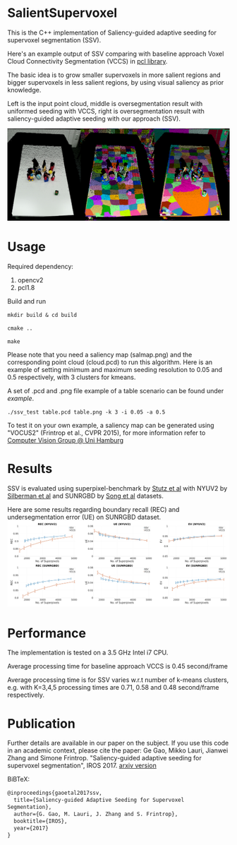 # SalientSupervoxel
This is the C++ implementation of Saliency-guided adaptive seeding for supervoxel segmentation (SSV). 

Here's an example output of SSV comparing with baseline approach Voxel Cloud Connectivity Segmentation (VCCS) in [pcl library](http://pointclouds.org/documentation/tutorials/supervoxel_clustering.php). 

The basic idea is to grow smaller supervoxels in more salient regions and bigger supervoxels in less salient regions, by using visual saliency as prior knowledge.

Left is the input point cloud, middle is oversegmentation result with uniformed seeding with VCCS, right is oversegmentation result with saliency-guided adaptive seeding with our approach (SSV).

![ssv example](/fig/vccs_ssv_1.png?raw=true)

# Usage
Required dependency:
1. opencv2
2. pcl1.8

Build and run
```
mkdir build & cd build
```
```
cmake ..
```
```
make
```
Please note that you need a saliency map (salmap.png) and the corresponding point cloud (cloud.pcd) to run this algorithm. Here is an example of setting minimum and maximum seeding resolution to 0.05 and 0.5 respectively, with 3 clusters for kmeans. 

A set of .pcd and .png file example of a table scenario can be found under *example*.
```
./ssv_test table.pcd table.png -k 3 -i 0.05 -a 0.5
```
To test it on your own example, a saliency map can be generated using "VOCUS2" (Frintrop et al., CVPR 2015), for more information refer to [Computer Vision Group @ Uni Hamburg](https://www.inf.uni-hamburg.de/en/inst/ab/cv/research/research1-visual-attention.html)

# Results
SSV is evaluated using superpixel-benchmark by [Stutz et al](https://github.com/davidstutz/superpixel-benchmark) with NYUV2 by [Silberman et al](https://cs.nyu.edu/~silberman/datasets/nyu_depth_v2.html) and SUNRGBD by [Song et al](http://rgbd.cs.princeton.edu/) datasets.

Here are some results regarding boundary recall (REC) and undersegmentation error (UE) on SUNRGBD dataset.
![ssv result](/fig/results.png?raw=true)


# Performance
The implementation is tested on a 3.5 GHz Intel i7 CPU.

Average processing time for baseline approach VCCS is 0.45 second/frame

Average processing time is for SSV varies w.r.t number of k-means clusters, e.g. with K=3,4,5 processing times are 0.71, 0.58 and 0.48 second/frame respectively.

# Publication
Further details are available in our paper on the subject. If you use this code in an academic context, please cite the paper:
Ge Gao, Mikko Lauri, Jianwei Zhang and Simone Frintrop. "Saliency-guided adaptive seeding for supervoxel segmentation", IROS 2017.
[arxiv version](https://arxiv.org/abs/1704.04054)

BiBTeX:
```
@inproceedings{gaoetal2017ssv,
  title={Saliency-guided Adaptive Seeding for Supervoxel Segmentation},
  author={G. Gao, M. Lauri, J. Zhang and S. Frintrop},
  booktitle={IROS},
  year={2017}
}
```
